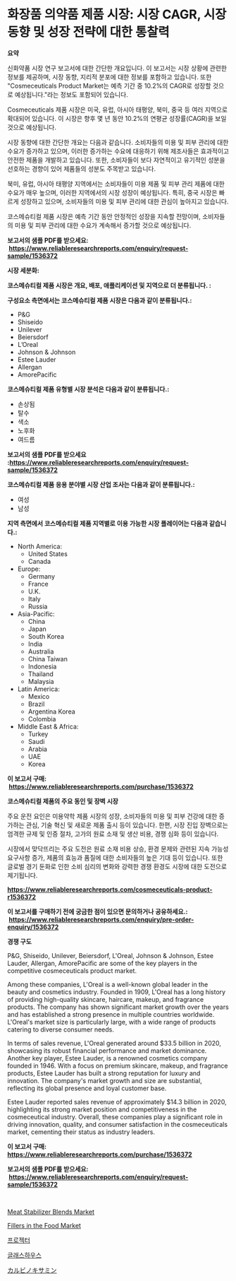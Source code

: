 <p><h1>화장품 의약품 제품 시장: 시장 CAGR, 시장 동향 및 성장 전략에 대한 통찰력</h1></p><p><strong>요약</strong></p>
<p><p>신화약품 시장 연구 보고서에 대한 간단한 개요입니다. 이 보고서는 시장 상황에 관련한 정보를 제공하며, 시장 동향, 지리적 분포에 대한 정보를 포함하고 있습니다. 또한 "Cosmeceuticals Product Market는 예측 기간 중 10.2%의 CAGR로 성장할 것으로 예상됩니다."라는 정보도 포함되어 있습니다.</p><p>Cosmeceuticals 제품 시장은 미국, 유럽, 아시아 태평양, 북미, 중국 등 여러 지역으로 확대되어 있습니다. 이 시장은 향후 몇 년 동안 10.2%의 연평균 성장률(CAGR)을 보일 것으로 예상됩니다.</p><p>시장 동향에 대한 간단한 개요는 다음과 같습니다. 소비자들의 미용 및 피부 관리에 대한 수요가 증가하고 있으며, 이러한 증가하는 수요에 대응하기 위해 제조사들은 효과적이고 안전한 제품을 개발하고 있습니다. 또한, 소비자들이 보다 자연적이고 유기적인 성분을 선호하는 경향이 있어 제품들의 성분도 주목받고 있습니다.</p><p>북미, 유럽, 아시아 태평양 지역에서는 소비자들이 미용 제품 및 피부 관리 제품에 대한 수요가 매우 높으며, 이러한 지역에서의 시장 성장이 예상됩니다. 특히, 중국 시장은 빠르게 성장하고 있으며, 소비자들의 미용 및 피부 관리에 대한 관심이 높아지고 있습니다.</p><p>코스메슈티컬 제품 시장은 예측 기간 동안 안정적인 성장을 지속할 전망이며, 소비자들의 미용 및 피부 관리에 대한 수요가 계속해서 증가할 것으로 예상됩니다.</p></p>
<p><strong>보고서의 샘플 PDF를 받으세요: &nbsp;<a href="https://www.reliableresearchreports.com/enquiry/request-sample/1536372">https://www.reliableresearchreports.com/enquiry/request-sample/1536372</a></strong></p>
<p><strong>시장 세분화:</strong></p>
<p><strong> 코스메슈티컬 제품 시장은 개요, 배포, 애플리케이션 및 지역으로 더 분류됩니다. :</strong></p>
<p><strong>구성요소 측면에서는 코스메슈티컬 제품 시장은 다음과 같이 분류됩니다.:</strong></p>
<p><ul><li>P&G</li><li>Shiseido</li><li>Unilever</li><li>Beiersdorf</li><li>L’Oreal</li><li>Johnson & Johnson</li><li>Estee Lauder</li><li>Allergan</li><li>AmorePacific</li></ul></p>
<p><strong> 코스메슈티컬 제품 유형별 시장 분석은 다음과 같이 분류됩니다.:</strong></p>
<p><ul><li>손상됨</li><li>탈수</li><li>색소</li><li>노후화</li><li>여드름</li></ul></p>
<p><strong>보고서의 샘플 PDF를 받으세요 :<a href="https://www.reliableresearchreports.com/enquiry/request-sample/1536372">https://www.reliableresearchreports.com/enquiry/request-sample/1536372</a></strong></p>
<p><strong> 코스메슈티컬 제품 응용 분야별 시장 산업 조사는 다음과 같이 분류됩니다.:</strong></p>
<p><ul><li>여성</li><li>남성</li></ul></p>
<p><strong>지역 측면에서 코스메슈티컬 제품 지역별로 이용 가능한 시장 플레이어는 다음과 같습니다.:</strong></p>
<p><ul>
    <li>
        North America:
        <ul>
            <li>United States</li>
            <li>Canada</li>
        </ul>
    </li>
    <li>
        Europe:
        <ul>
            <li>Germany</li>
            <li>France</li>
            <li>U.K.</li>
            <li>Italy</li>
            <li>Russia</li>
        </ul>
    </li>
    <li>
        Asia-Pacific:
        <ul>
            <li>China</li>
            <li>Japan</li>
            <li>South Korea</li>
            <li>India</li>
            <li>Australia</li>
            <li>China Taiwan</li>
            <li>Indonesia</li>
            <li>Thailand</li>
            <li>Malaysia</li>
        </ul>
    </li>
    <li>
        Latin America:
        <ul>
            <li>Mexico</li>
            <li>Brazil</li>
            <li>Argentina Korea</li>
            <li>Colombia</li>
        </ul>
    </li>
    <li>
        Middle East & Africa:
        <ul>
            <li>Turkey</li>
            <li>Saudi</li>
            <li>Arabia</li>
            <li>UAE</li>
            <li>Korea</li>
        </ul>
    </li>
    </ul></p>
<p><strong>이 보고서 구매: &nbsp;<a href="https://www.reliableresearchreports.com/purchase/1536372">https://www.reliableresearchreports.com/purchase/1536372</a></strong></p>
<p><strong>코스메슈티컬 제품의 주요 동인 및 장벽 시장</strong></p>
<p><p>주요 운전 요인은 미용약학 제품 시장의 성장, 소비자들의 미용 및 피부 건강에 대한 증가하는 관심, 기술 혁신 및 새로운 제품 출시 등이 있습니다. 한편, 시장 진입 장벽으로는 엄격한 규제 및 인증 절차, 고가의 원료 소재 및 생산 비용, 경쟁 심화 등이 있습니다.</p><p>시장에서 맞닥뜨리는 주요 도전은 원료 소재 비용 상승, 환경 문제와 관련된 지속 가능성 요구사항 증가, 제품의 효능과 품질에 대한 소비자들의 높은 기대 등이 있습니다. 또한 글로벌 경기 둔화로 인한 소비 심리의 변화와 강력한 경쟁 환경도 시장에 대한 도전으로 제기됩니다.</p></p>
<p><strong><a href="https://www.reliableresearchreports.com/cosmeceuticals-product-r1536372">https://www.reliableresearchreports.com/cosmeceuticals-product-r1536372</a></strong></p>
<p><strong>이 보고서를 구매하기 전에 궁금한 점이 있으면 문의하거나 공유하세요.: &nbsp;<a href="https://www.reliableresearchreports.com/enquiry/pre-order-enquiry/1536372">https://www.reliableresearchreports.com/enquiry/pre-order-enquiry/1536372</a></strong></p>
<p><strong>경쟁 구도</strong></p>
<p><p>P&G, Shiseido, Unilever, Beiersdorf, L'Oreal, Johnson & Johnson, Estee Lauder, Allergan, AmorePacific are some of the key players in the competitive cosmeceuticals product market. </p><p>Among these companies, L'Oreal is a well-known global leader in the beauty and cosmetics industry. Founded in 1909, L'Oreal has a long history of providing high-quality skincare, haircare, makeup, and fragrance products. The company has shown significant market growth over the years and has established a strong presence in multiple countries worldwide. L'Oreal's market size is particularly large, with a wide range of products catering to diverse consumer needs. </p><p>In terms of sales revenue, L'Oreal generated around $33.5 billion in 2020, showcasing its robust financial performance and market dominance. Another key player, Estee Lauder, is a renowned cosmetics company founded in 1946. With a focus on premium skincare, makeup, and fragrance products, Estee Lauder has built a strong reputation for luxury and innovation. The company's market growth and size are substantial, reflecting its global presence and loyal customer base. </p><p>Estee Lauder reported sales revenue of approximately $14.3 billion in 2020, highlighting its strong market position and competitiveness in the cosmeceutical industry. Overall, these companies play a significant role in driving innovation, quality, and consumer satisfaction in the cosmeceuticals market, cementing their status as industry leaders.</p></p>
<p><strong>이 보고서 구매: &nbsp; <a href="https://www.reliableresearchreports.com/purchase/1536372">https://www.reliableresearchreports.com/purchase/1536372</a></strong></p>
<p><strong>보고서의 샘플 PDF를 받으세요: &nbsp;<a href="https://www.reliableresearchreports.com/enquiry/request-sample/1536372">https://www.reliableresearchreports.com/enquiry/request-sample/1536372</a></strong><strong></strong></p>
<p>&nbsp;</p>
<p><p><a href="https://github.com/gdfhhhj/Market-Research-Report-List-4/blob/main/meat-stabilizer-blends-market.md">Meat Stabilizer Blends Market</a></p><p><a href="https://github.com/julyju69/Market-Research-Report-List-2/blob/main/fillers-in-the-food-market.md">Fillers in the Food Market</a></p><p><a href="https://medium.com/@emmettsaynford43546/%ED%94%84%EB%A1%9C%EC%A0%9D%ED%84%B0-%EC%8B%9C%EC%9E%A5-2031%EB%85%84%EA%B9%8C%EC%A7%80%EC%9D%98-%ED%8A%B8%EB%A0%8C%EB%93%9C-%EC%98%88%EC%B8%A1-%EB%B0%8F-%EA%B2%BD%EC%9F%81-%EB%B6%84%EC%84%9D-707a177af99a">프로젝터</a></p><p><a href="https://github.com/Howaoole34545/Market-Research-Report-List-1/blob/main/130035818428.md">글래스하우스</a></p><p><a href="https://github.com/AaronVargas43/Market-Research-Report-List-1/blob/main/616248220187.md">カルビノキサミン</a></p></p>